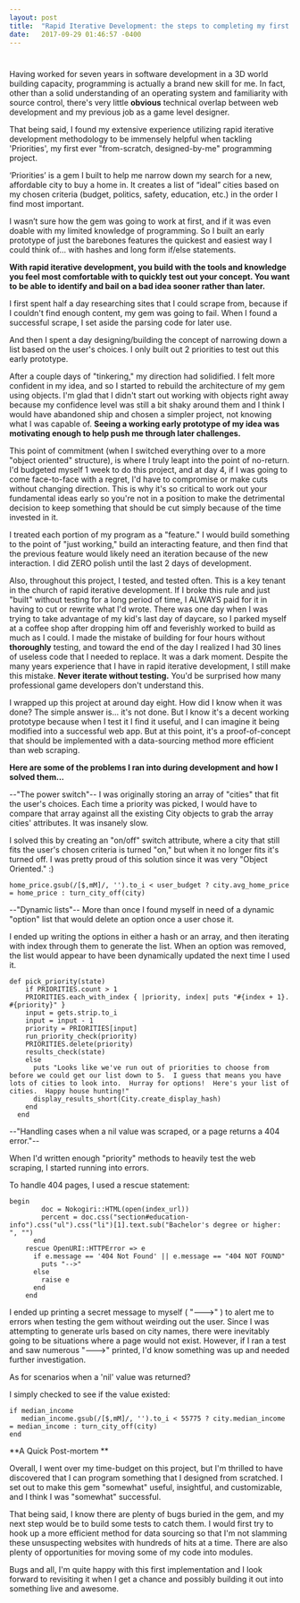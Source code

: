 ```yaml
---
layout: post
title:  "Rapid Iterative Development: the steps to completing my first CLI gem"
date:   2017-09-29 01:46:57 -0400
---
```


# 
Having worked for seven years in software development in a 3D world building capacity, programming is actually a brand new skill for me.  In fact, other than a solid understanding of an operating system and familiarity with source control, there's very little **obvious** technical overlap between web development and my previous job as a game level designer.

That being said, I found my extensive experience utilizing rapid iterative development methodology to be immensely helpful when tackling 'Priorities', my first ever "from-scratch, designed-by-me" programming project.  

‘Priorities’ is a gem I built to help me narrow down my search for a new, affordable city to buy a home in.  It creates a list of “ideal” cities based on my chosen criteria (budget, politics, safety, education, etc.) in the order I find most important.

I wasn’t sure how the gem was going to work at first, and if it was even doable with my limited knowledge of programming. So I built an early prototype of just the barebones features the quickest and easiest way I could think of… with hashes and long form if/else statements.

**With rapid iterative development, you build with the tools and knowledge you feel most comfortable with to quickly test out your concept.  You want to be able to identify and bail on a bad idea sooner rather than later.**

I first spent half a day researching sites that I could scrape from, because if I couldn't find enough content, my gem was going to fail.  When I found a successful scrape, I set aside the parsing code for later use.

And then I spent a day designing/building the concept of narrowing down a list based on the user's choices.  I only built out 2 priorities to test out this early prototype.

After a couple days of "tinkering," my direction had solidified.  I felt more confident in my idea, and so I started to rebuild the architecture of my gem using objects.  I'm glad that I didn't start out working with objects right away because my confidence level was still a bit shaky around them and I think I would have abandoned ship and chosen a simpler project, not knowing what I was capable of.  **Seeing a working early prototype of my idea was motivating enough to help push me through later challenges.**

This point of commitment (when I switched everything over to a more "object oriented" structure), is where I truly leapt into the point of no-return.  I'd budgeted myself 1 week to do this project, and at day 4, if I was going to come face-to-face with a regret, I'd have to compromise or make cuts without changing direction.  This is why it's so critical to work out your fundamental ideas early so you're not in a position to make the detrimental decision to keep something that should be cut simply because of the time invested in it.

I treated each portion of my program as a "feature."  I would build something to the point of "just working," build an interacting feature, and then find that the previous feature would likely need an iteration because of the new interaction.  I did ZERO polish until the last 2 days of development.

Also, throughout this project, I tested, and tested often.  This is a key tenant in the church of rapid iterative development.  If I broke this rule and just "built" without testing for a long period of time, I ALWAYS paid for it in having to cut or rewrite what I'd wrote.  There was one day when I was trying to take advantage of my kid's last day of daycare, so I parked myself at a coffee shop after dropping him off and feverishly worked to build as much as I could.  I made the mistake of building for four hours without **thoroughly** testing, and toward the end of the day I realized I had 30 lines of useless code that I needed to replace.  It was a dark moment.  Despite the many years experience that I have in rapid iterative development, I still make this mistake.  **Never iterate without testing.**  You'd be surprised how many professional game developers don't understand this.

I wrapped up this project at around day eight.  How did I know when it was done?  The simple answer is... it's not done.  But I know it's a decent working prototype because when I test it I find it useful, and I can imagine it being modified into a successful web app.  But at this point, it's a proof-of-concept that should be implemented with a data-sourcing method more efficient than web scraping.  

**Here are some of the problems I ran into during development and how I solved them...**

--"The power switch"--
I was originally storing an array of "cities" that fit the user's choices.  Each time a priority was picked, I would have to compare that array against all the existing City objects to grab the array cities' attributes.  It was insanely slow.

I solved this by creating an "on/off" switch attribute, where a city that still fits the user's chosen criteria is turned "on," but when it no longer fits it's turned off.  I was pretty proud of this solution since it was very "Object Oriented." :)


```
home_price.gsub(/[$,mM]/, '').to_i < user_budget ? city.avg_home_price = home_price : turn_city_off(city)
```

--"Dynamic lists"--
More than once I found myself in need of a dynamic "option" list that would delete an option once a user chose it.  

I ended up writing the options in either a hash or an array, and then iterating with index through them to generate the list.  When an option was removed, the list would appear to have been dynamically updated the next time I used it.


```
def pick_priority(state)
    if PRIORITIES.count > 1
    PRIORITIES.each_with_index { |priority, index| puts "#{index + 1}. #{priority}" }
    input = gets.strip.to_i
    input = input - 1
    priority = PRIORITIES[input]
    run_priority_check(priority)
    PRIORITIES.delete(priority)
    results_check(state)
    else
      puts "Looks like we've run out of priorities to choose from before we could get our list down to 5.  I guess that means you have lots of cities to look into.  Hurray for options!  Here's your list of cities.  Happy house hunting!"
      display_results_short(City.create_display_hash)
    end
  end
```


--"Handling cases when a nil value was scraped, or a page returns a 404 error."--

When I'd written enough "priority" methods to heavily test the web scraping, I started running into errors.  

To handle 404 pages, I used a rescue statement:

```
begin
        doc = Nokogiri::HTML(open(index_url))
        percent = doc.css("section#education-info").css("ul").css("li")[1].text.sub("Bachelor's degree or higher: ", "")
      end
    rescue OpenURI::HTTPError => e
      if e.message == '404 Not Found' || e.message == "404 NOT FOUND"
        puts "-->"
      else
        raise e
      end
    end
```

I ended up printing a secret message to myself ( "--->" ) to alert me to errors when testing the gem without weirding out the user.  Since I was attempting to generate urls based on city names, there were inevitably going to be situations where a page would not exist.   However, if I ran a test and saw numerous "--->" printed, I'd know something was up and needed further investigation.

As for scenarios when a 'nil' value was returned?

I simply checked to see if the value existed:

```
if median_income
   median_income.gsub(/[$,mM]/, '').to_i < 55775 ? city.median_income = median_income : turn_city_off(city)
end
```

**A Quick Post-mortem
**

Overall, I went over my time-budget on this project, but I'm thrilled to have discovered that I can program something that I designed from scratched.  I set out to make this gem "somewhat" useful, insightful, and customizable, and I think I was "somewhat" successful.

That being said, I know there are plenty of bugs buried in the gem, and my next step would be to build some tests to catch them.  I would first try to hook up a more efficient method for data sourcing so that I'm not slamming these unsuspecting websites with hundreds of hits at a time.  There are also plenty of opportunities for moving some of my code into modules.

Bugs and all, I'm quite happy with this first implementation and I look forward to revisiting it when I get a chance and possibly building it out into something live and awesome.


















